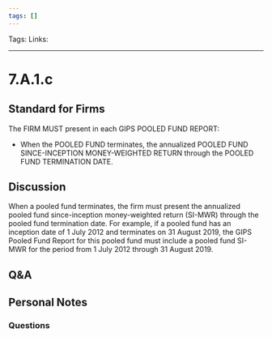 ```yaml
---
tags: []
---
```

Tags:
Links: 
___
# 7.A.1.c
## Standard for Firms
The FIRM MUST present in each GIPS POOLED FUND REPORT:
- When the POOLED FUND terminates, the annualized POOLED FUND SINCE-INCEPTION MONEY-WEIGHTED RETURN through the POOLED FUND TERMINATION DATE.
## Discussion
When a pooled fund terminates, the firm must present the annualized pooled fund since-inception money-weighted return (SI-MWR) through the pooled fund termination date. For example, if a pooled fund has an inception date of 1 July 2012 and terminates on 31 August 2019, the GIPS Pooled Fund Report for this pooled fund must include a pooled fund SI-MWR for the period from 1 July 2012 through 31 August 2019.
## Q&A

## Personal Notes

### Questions